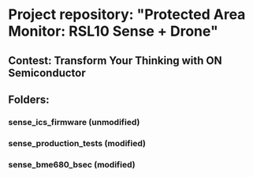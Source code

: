 # Project repository: "Protected Area Monitor: RSL10 Sense + Drone"
## Contest: Transform Your Thinking with ON Semiconductor
## Folders:
### sense_ics_firmware (unmodified)
### sense_production_tests (modified)
### sense_bme680_bsec (modified)
